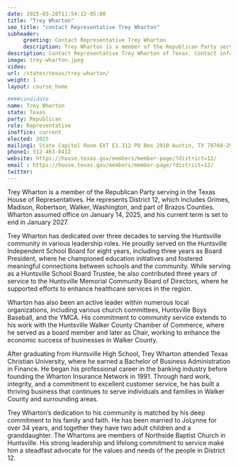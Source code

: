 ```yaml
---
date: 2025-03-28T11:54:12-05:00
title: "Trey Wharton"
seo_title: "contact Representative Trey Wharton"
subheader:
     greeting: Contact Representative Trey Wharton
     description: Trey Wharton is a member of the Republican Party serving in the Texas House of Representatives. He represents District 12, which includes Grimes, Madison, Robertson, Walker, Washington, and part of Brazos Counties. Wharton assumed office on January 14, 2025, and his current term is set to end in January 2027.
description: Contact Representative Trey Wharton of Texas. Contact information for Trey Wharton includes email address, phone number, and mailing address.
image: trey-wharton.jpeg
video:
url: /states/texas/trey-wharton/
weight: 1
layout: course_home

####candidate
name: Trey Wharton
state: Texas
party: Republican
role: Representative
inoffice: current
elected: 2025
mailing1: State Capitol Room EXT E1.312 PO Box 2910 Austin, TX 78768-2910
phone1: 512-463-0412
website: https://house.texas.gov/members/member-page/?district=12/
email : https://house.texas.gov/members/member-page/?district=12/
twitter: 
---
```

Trey Wharton is a member of the Republican Party serving in the Texas House of Representatives. He represents District 12, which includes Grimes, Madison, Robertson, Walker, Washington, and part of Brazos Counties. Wharton assumed office on January 14, 2025, and his current term is set to end in January 2027.

Trey Wharton has dedicated over three decades to serving the Huntsville community in various leadership roles. He proudly served on the Huntsville Independent School Board for eight years, including three years as Board President, where he championed education initiatives and fostered meaningful connections between schools and the community. While serving as a Huntsville School Board Trustee, he also contributed three years of service to the Huntsville Memorial Community Board of Directors, where he supported efforts to enhance healthcare services in the region.

Wharton has also been an active leader within numerous local organizations, including various church committees, Huntsville Boys Baseball, and the YMCA. His commitment to community service extends to his work with the Huntsville Walker County Chamber of Commerce, where he served as a board member and later as Chair, working to enhance the economic success of businesses in Walker County.

After graduating from Huntsville High School, Trey Wharton attended Texas Christian University, where he earned a Bachelor of Business Administration in Finance. He began his professional career in the banking industry before founding the Wharton Insurance Network in 1991. Through hard work, integrity, and a commitment to excellent customer service, he has built a thriving business that continues to serve individuals and families in Walker County and surrounding areas.

Trey Wharton’s dedication to his community is matched by his deep commitment to his family and faith. He has been married to JoLynne for over 34 years, and together they have two adult children and a granddaughter. The Whartons are members of Northside Baptist Church in Huntsville. His strong leadership and lifelong commitment to service make him a steadfast advocate for the values and needs of the people in District 12.
